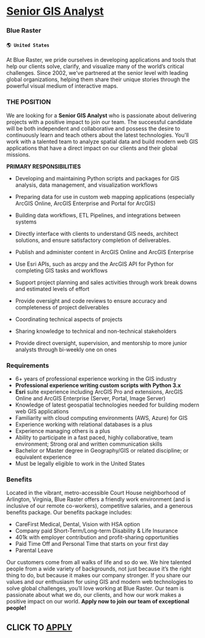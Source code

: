 # [Senior GIS Analyst](https://www.remotewlb.com/apply/senior-gis-analyst)  
### Blue Raster  
#### `🌎 United States`  

At Blue Raster, we pride ourselves in developing applications and tools that help our clients solve, clarify, and visualize many of the world’s critical challenges. Since 2002, we’ve partnered at the senior level with leading global organizations, helping them share their unique stories through the powerful visual medium of interactive maps.

### THE POSITION

We are looking for a **Senior GIS Analyst** who is passionate about delivering projects with a positive impact to join our team. The successful candidate will be both independent and collaborative and possess the desire to continuously learn and teach others about the latest technologies. You'll work with a talented team to analyze spatial data and build modern web GIS applications that have a direct impact on our clients and their global missions.

**PRIMARY RESPONSIBILITIES**

  * Developing and maintaining Python scripts and packages for GIS analysis, data management, and visualization workflows
  * Preparing data for use in custom web mapping applications (especially ArcGIS Online, ArcGIS Enterprise and Portal for ArcGIS) 
  * Building data workflows, ETL Pipelines, and integrations between systems

  * Directly interface with clients to understand GIS needs, architect solutions, and ensure satisfactory completion of deliverables.
  * Publish and administer content in ArcGIS Online and ArcGIS Enterprise
  * Use Esri APIs, such as arcpy and the ArcGIS API for Python for completing GIS tasks and workflows
  * Support project planning and sales activities through work break downs and estimated levels of effort
  * Provide oversight and code reviews to ensure accuracy and completeness of project deliverables
  * Coordinating technical aspects of projects
  * Sharing knowledge to technical and non-technical stakeholders
  * Provide direct oversight, supervision, and mentorship to more junior analysts through bi-weekly one on ones

### Requirements

  * 6+ years of professional experience working in the GIS industry 
  * **Professional experience writing custom scripts with** **Python 3.x**
  * **Esri** suite experience including ArcGIS Pro and extensions, ArcGIS Online and ArcGIS Enterprise (Server, Portal, Image Server)
  * Knowledge of latest geospatial technologies needed for building modern web GIS applications
  * Familiarity with cloud computing environments (AWS, Azure) for GIS 
  * Experience working with relational databases is a plus
  * Experience managing others is a plus
  * Ability to participate in a fast paced, highly collaborative, team environment; Strong oral and written communication skills 
  * Bachelor or Master degree in Geography/GIS or related discipline; or equivalent experience 
  * Must be legally eligible to work in the United States

### Benefits

Located in the vibrant, metro-accessible Court House neighborhood of Arlington, Virginia, Blue Raster offers a friendly work environment (and is inclusive of our remote co-workers), competitive salaries, and a generous benefits package. Our benefits package includes:

  * CareFirst Medical, Dental, Vision with HSA option
  * Company paid Short-Term/Long-term Disability & Life Insurance
  * 401k with employer contribution and profit-sharing opportunities
  * Paid Time Off and Personal Time that starts on your first day
  * Parental Leave

Our customers come from all walks of life and so do we. We hire talented people from a wide variety of backgrounds, not just because it’s the right thing to do, but because it makes our company stronger. If you share our values and our enthusiasm for using GIS and modern web technologies to solve global challenges, you’ll love working at Blue Raster. Our team is passionate about what we do, our clients, and how our work makes a positive impact on our world. **Apply now to join our team of exceptional people!**

  
## CLICK TO [APPLY](https://www.remotewlb.com/apply/senior-gis-analyst)


